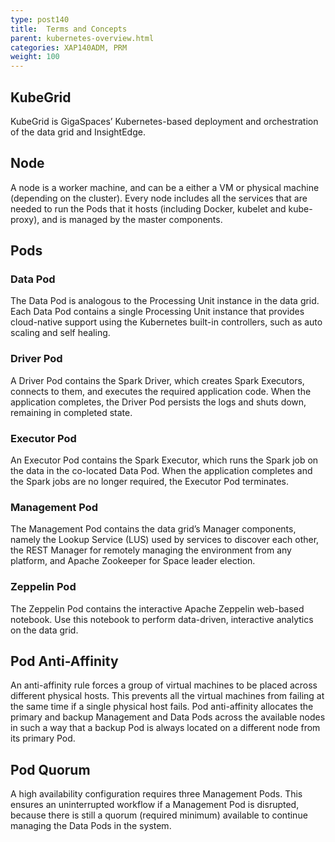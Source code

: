```yaml
---
type: post140
title:  Terms and Concepts
parent: kubernetes-overview.html
categories: XAP140ADM, PRM
weight: 100
---
```


## KubeGrid

KubeGrid is GigaSpaces’ Kubernetes-based deployment and orchestration of the data grid and InsightEdge. 

## Node

A node is a worker machine, and can be a either a VM or physical machine (depending on the cluster). Every node includes all the services that are needed to run the Pods that it hosts (including Docker, kubelet and kube-proxy), and is managed by the master components.

## Pods

### Data Pod

The Data Pod is analogous to the Processing Unit instance in the data grid. Each Data Pod contains a single Processing Unit instance that provides cloud-native support using the Kubernetes built-in controllers, such as auto scaling and self healing.

### Driver Pod

A Driver Pod contains the Spark Driver, which creates Spark Executors, connects to them, and executes the required application code. When the application completes, the Driver Pod persists the logs and shuts down, remaining in completed state.

### Executor Pod
 
An Executor Pod contains the Spark Executor, which runs the Spark job on the data in the co-located Data Pod. When the application completes and the Spark jobs are no longer required, the Executor Pod terminates.

### Management Pod

The Management Pod contains the data grid’s Manager components, namely the Lookup Service (LUS) used by services to discover each other, the REST Manager  for remotely managing the environment from any platform, and Apache Zookeeper for Space leader election.

### Zeppelin Pod

The Zeppelin Pod contains the interactive Apache Zeppelin web-based notebook. Use this notebook to perform data-driven, interactive analytics on the data grid.

## Pod Anti-Affinity

An anti-affinity rule forces a group of virtual machines to be placed across different physical hosts. This prevents all the virtual machines from failing at the same time if a single physical host fails.
Pod anti-affinity allocates the primary and backup Management and Data Pods across the available nodes in such a way that a backup Pod is always located on a different node from its primary Pod.

<!--
## Pod Disruption Budget
 
A Pod can disappear due to a voluntary disruption, meaning a person or a controller destroys it, or if there is an unavoidable hardware or system software error (an involuntary disruption).
A Pod Disruption Budget (PDB) enables limiting the number Pods that are down simultaneously due to voluntary disruptions. This protects the application by ensuring that a homogeneous set of Pods is always up and available.
-->

## Pod Quorum

A high availability configuration requires three Management Pods. This ensures an uninterrupted workflow if a Management Pod is disrupted, because there is still a quorum (required minimum) available to continue managing the Data Pods in the system.

<!--
## Readiness

A probe that indicates whether a Data Pod is ready to service requests (the application’s processes are ready to process input). If data is still loading, then the Pod is not ready and the probe will not receive a response.
<!--

## Services

### Service

A Kubernetes service is an abstraction that defines a logical set of Pods, along with a policy for accessing them. We use services to define NodePorts that expose specific Pods to the user, such as for Apache Zeppelin (port 30990), and Swagger for the REST Manager API (port 30890).

### Headless Service

In environments where load-balancing and a single service IP are not needed, you can use headless services to reduce coupling to the Kubernetes system and do discovery independently. In this scenario, no cluster IP is allocated, kube-proxy doesn’t handle these services, and there is no load balancing or proxying done by the platform for them.

## StatefulSet

A StatefulSet manages the deployment and scaling of a set of Pods for stateful applications. The Pods are based on an identical container definition, but are not interchangeable (each Pod has a persistent identifier that it maintains across any rescheduling).
For example, a StatefulSet can manage automated rolling updates of business logic inside a Pod, and can control scaling up Data Pods one at a time.

